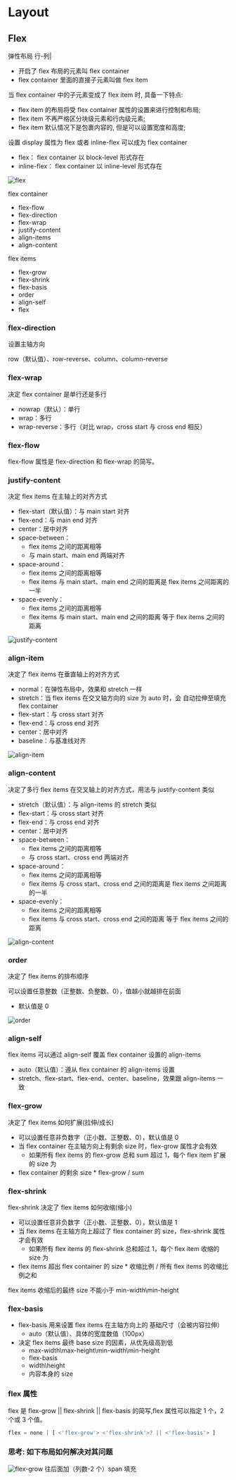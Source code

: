 # Layout

## Flex

弹性布局
行-列|

- 开启了 flex 布局的元素叫 flex container
- flex container 里面的直接子元素叫做 flex item

当 flex container 中的子元素变成了 flex item 时, 具备一下特点:

- flex item 的布局将受 flex container 属性的设置来进行控制和布局;
- flex item 不再严格区分块级元素和行内级元素;
- flex item 默认情况下是包裹内容的, 但是可以设置宽度和高度;

设置 display 属性为 flex 或者 inline-flex 可以成为 flex container

- flex： flex container 以 block-level 形式存在
- inline-flex： flex container 以 inline-level 形式存在

![flex](/img/web/css/flex.jpg)

flex container

- flex-flow
- flex-direction
- flex-wrap
- justify-content
- align-items
- align-content

flex items

- flex-grow
- flex-shrink
- flex-basis
- order
- align-self
- flex

### flex-direction

设置主轴方向

row（默认值）、row-reverse、column、column-reverse

### flex-wrap

决定 flex container 是单行还是多行

- nowrap（默认）：单行
- wrap：多行
- wrap-reverse：多行（对比 wrap，cross start 与 cross end 相反）

### flex-flow

flex-flow 属性是 flex-direction 和 flex-wrap 的简写。

### justify-content

决定 flex items 在主轴上的对齐方式

- flex-start（默认值）：与 main start 对齐
- flex-end：与 main end 对齐
- center：居中对齐
- space-between：
  - flex items 之间的距离相等
  - 与 main start、main end 两端对齐
- space-around：
  - flex items 之间的距离相等
  - flex items 与 main start、main end 之间的距离是 flex items 之间距离的一半
- space-evenly：
  - flex items 之间的距离相等
  - flex items 与 main start、main end 之间的距离 等于 flex items 之间的距离

![justify-content](/img/web/css/justify-content.jpg)

### align-item

决定了 flex items 在垂直轴上的对齐方式

- normal：在弹性布局中，效果和 stretch 一样
- stretch：当 flex items 在交叉轴方向的 size 为 auto 时，会
  自动拉伸至填充 flex container
- flex-start：与 cross start 对齐
- flex-end：与 cross end 对齐
- center：居中对齐
- baseline：与基准线对齐

![align-item](/img/web/css/align-item.jpg)

### align-content

决定了多行 flex items 在交叉轴上的对齐方式，用法与 justify-content 类似

- stretch（默认值）：与 align-items 的 stretch 类似
- flex-start：与 cross start 对齐
- flex-end：与 cross end 对齐
- center：居中对齐
- space-between：
  - flex items 之间的距离相等
  - 与 cross start、cross end 两端对齐
- space-around：
  - flex items 之间的距离相等
  - flex items 与 cross start、cross end 之间的距离是 flex items 之间距离的一半
- space-evenly：
  - flex items 之间的距离相等
  - flex items 与 cross start、cross end 之间的距离 等于 flex items 之间的距离

![align-content](/img/web/css/align-content.jpg)

### order

决定了 flex items 的排布顺序

可以设置任意整数（正整数、负整数、0），值越小就越排在前面

- 默认值是 0

![order](/img/web/css/order.jpg)

### align-self

flex items 可以通过 align-self 覆盖 flex container 设置的 align-items

- auto（默认值）：遵从 flex container 的 align-items 设置
- stretch、flex-start、flex-end、center、baseline，效果跟 align-items 一致

### flex-grow

决定了 flex items 如何扩展(拉伸/成长)

- 可以设置任意非负数字（正小数、正整数、0），默认值是 0
- 当 flex container 在主轴方向上有剩余 size 时，flex-grow 属性才会有效
  - 如果所有 flex items 的 flex-grow 总和 sum 超过 1，每个 flex item 扩展的 size 为
- flex container 的剩余 size \* flex-grow / sum

<!-- ![flex-grow](/img/web/css/flex-grow.jpg) -->

### flex-shrink

flex-shrink 决定了 flex items 如何收缩(缩小)

- 可以设置任意非负数字（正小数、正整数、0），默认值是 1
- 当 flex items 在主轴方向上超过了 flex container 的 size，flex-shrink 属性才会有效
  - 如果所有 flex items 的 flex-shrink 总和超过 1，每个 flex item 收缩的 size 为
- flex items 超出 flex container 的 size \* 收缩比例 / 所有 flex items 的收缩比例之和

flex items 收缩后的最终 size 不能小于 min-width\min-height

### flex-basis

- flex-basis 用来设置 flex items 在主轴方向上的 基础尺寸（会被内容拉伸）
  - auto（默认值）、具体的宽度数值（100px）
- 决定 flex items 最终 base size 的因素，从优先级高到低
  - max-width\max-height\min-width\min-height
  - flex-basis
  - width\height
  - 内容本身的 size

### flex 属性

flex 是 flex-grow || flex-shrink || flex-basis 的简写,flex 属性可以指定 1 个，2 个或 3 个值。

```js
flex = none | [ <'flex-grow'> <'flex-shrink'>? || <'flex-basis'> ]
```

### 思考: 如下布局如何解决对其问题

![flex-grow](/img/web/css/wenti.jpg)
往后面加（列数-2 个）span 填充
